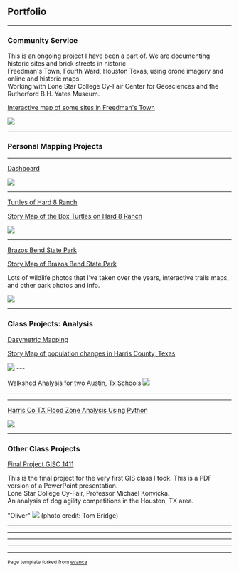 ## Portfolio

---
### Community Service

This is an ongoing project I have been a part of. We are documenting historic sites and brick streets in historic   
Freedman's Town, Fourth Ward, Houston Texas, using drone imagery and online and historic maps.      
Working with Lone Star College Cy-Fair Center for Geosciences and the Rutherford B.H. Yates Museum.

<a href="https://feliciawhalen.maps.arcgis.com/apps/View/index.html?appid=7c3bb460f7224bc28dbca06a9cec4e74">Interactive map of some sites in Freedman's Town</a> 

<img src="images/FTintersection.png?raw=true"/>

---    

### Personal Mapping Projects
---

[Dashboard](/dashboard)



<img src="images/Dashboard.jpg?raw=true"/>

---
[Turtles of Hard 8 Ranch](/turtles)

<a href="https://storymaps.arcgis.com/stories/bf2c07b699eb43d1ac1fbb6937d97b3f">Story Map of the Box Turtles on Hard 8 Ranch</a> 

<img src="images/Turtles.jpg?raw=true"/>

---
[Brazos Bend State Park](/bbspdata)

<a href="https://storymaps.arcgis.com/stories/d190d1a1af5c4ee1bd21aa052c251f35">Story Map of Brazos Bend State Park</a> 

Lots of wildlife photos that I've taken over the years, interactive trails maps, and other park photos and info.

<img src="images/bbbsp2.jpg?raw=true"/>

---

### Class Projects: Analysis

[Dasymetric Mapping](/dasymd)



<a href="https://storymaps.arcgis.com/stories/0c9534f559e74555b303baa57f1c0f51">Story Map of population changes in Harris County, Texas</a> 


<img src="images/pop_19.jpg?raw=true"/>
---

[Walkshed Analysis for two Austin, Tx Schools](/pdf/Walksheds.pdf)
<img src="images/RidgetopWalkshed.jpg?raw=true"/>


---

---
[Harris Co TX Flood Zone Analysis Using Python](/pdf/ProjReportHarrisFlooding.pdf)

<img src="images/FloodZones.jpg?raw=true"/>

---

### Other Class Projects


[Final Project GISC 1411](/pdf/project1411.pdf)

This is the final project for the very first GIS class I took. This is a PDF version of a PowerPoint presentation.    
Lone Star College Cy-Fair, Professor Michael Konvicka.     
An analysis of dog agility competitions in the Houston, TX area.


"Oliver" 
<img src="images/oliver.jpeg?raw=true"/>
(photo credit: Tom Bridge)

---
<!--  [Project 2 Title](/pdf/sample_presentation.pdf) -->
<!--  <img src="images/dummy_thumbnail.jpg?raw=true"/> -->

---
<!--  [Project 3 Title](http://example.com/) -->
<!--  <img src="images/dummy_thumbnail.jpg?raw=true"/> -->

---

<!-- ,1### Category Name 2 -->

<!--  - [Project 1 Title](http://example.com/) -->
<!--  - [Project 2 Title](http://example.com/) -->
<!--  - [Project 3 Title](http://example.com/) -->
<!--  - [Project 4 Title](http://example.com/) -->
<!--  - [Project 5 Title](http://example.com/) -->

---




---
<p style="font-size:11px">Page template forked from <a href="https://github.com/evanca/quick-portfolio">evanca</a></p>
<!-- Remove above link if you don't want to attibute -->
